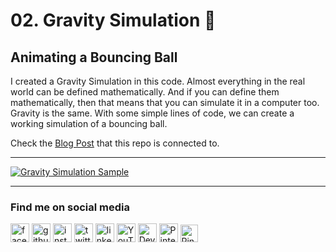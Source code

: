 # 02. Gravity Simulation 🏀
## Animating a Bouncing Ball
I created a Gravity Simulation in this code.
Almost everything in the real world can be defined mathematically. And if you can define them mathematically, then that means that you can simulate it in a computer too. Gravity is the same. With some simple lines of code, we can create a working simulation of a bouncing ball.

Check the [Blog Post](https://asanka-sovis.blogspot.com/2021/11/02-gravity-simulation-making-bouncing.html)  that this repo is connected to.

---

[<img src='https://github.com/asankaSovis/02.-Gravity-Simulation/blob/main/Example%20Output/Gravity%20-%20Bouncing%20Balls.gif' alt='Gravity Simulation Sample'>](https://github.com/asankaSovis/02.-Gravity-Simulation/blob/main/Example%20Output/Gravity%20-%20Bouncing%20Balls.gif)

---

### Find me on social media

[<img src='https://github.com/asankaSovis/asankaSovis/blob/main/facebook.svg' alt='facebook' height='30'>](https://www.facebook.com/artist.artist.98) [<img src='https://github.com/asankaSovis/asankaSovis/blob/main/github.svg' alt='github' height='30'>](https://github.com/asankaSovis)  [<img src='https://github.com/asankaSovis/asankaSovis/blob/main/instagram.svg' alt='instagram' height='30'>](https://www.instagram.com/asankaakashsovis/)  [<img src='https://github.com/asankaSovis/asankaSovis/blob/main/twitter.svg' alt='twitter' height='30'>](https://twitter.com/AsankaSovis)  [<img src='https://github.com/asankaSovis/asankaSovis/blob/main/linkedin.svg' alt='linkedin' height='30'>](https://www.linkedin.com/in/asanka-sovis/)  [<img src='https://github.com/asankaSovis/asankaSovis/blob/main/youtube.svg' alt='YouTube' height='30'>](https://www.youtube.com/c/AKASHSOVIS/) 
[<img src='https://github.com/asankaSovis/asankaSovis/blob/main/deviant.svg' alt='Deviant' height='30'>](https://www.deviantart.com/asanka98)  [<img src='https://github.com/asankaSovis/asankaSovis/blob/main/pin.svg' alt='Pinterest' height='30'>](https://www.pinterest.com/asankasovis)     [<img src='https://github.com/asankaSovis/asankaSovis/blob/main/blog.svg' alt='Pinterest' height='28'>](https://asanka-sovis.blogspot.com/)
